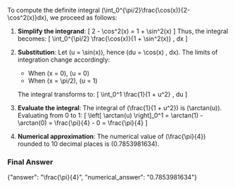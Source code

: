 To compute the definite integral \(\int_0^{\pi/2}\frac{\cos(x)}{2-\cos^2(x)}dx\), we proceed as follows:

1. **Simplify the integrand**:
   \[
   2 - \cos^2(x) = 1 + \sin^2(x)
   \]
   Thus, the integral becomes:
   \[
   \int_0^{\pi/2} \frac{\cos(x)}{1 + \sin^2(x)} \, dx
   \]

2. **Substitution**:
   Let \(u = \sin(x)\), hence \(du = \cos(x) \, dx\). The limits of integration change accordingly:
   - When \(x = 0\), \(u = 0\)
   - When \(x = \pi/2\), \(u = 1\)

   The integral transforms to:
   \[
   \int_0^1 \frac{1}{1 + u^2} \, du
   \]

3. **Evaluate the integral**:
   The integral of \(\frac{1}{1 + u^2}\) is \(\arctan(u)\). Evaluating from 0 to 1:
   \[
   \left[ \arctan(u) \right]_0^1 = \arctan(1) - \arctan(0) = \frac{\pi}{4} - 0 = \frac{\pi}{4}
   \]

4. **Numerical approximation**:
   The numerical value of \(\frac{\pi}{4}\) rounded to 10 decimal places is \(0.7853981634\).

### Final Answer
{"answer": "\\frac{\\pi}{4}", "numerical_answer": "0.7853981634"}